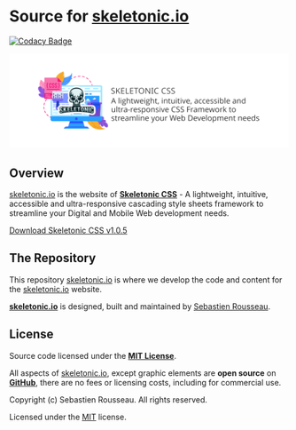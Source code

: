 # Source for [skeletonic.io](https://skeletonic.io)

[![Codacy Badge](https://api.codacy.com/project/badge/Grade/7df45f6a0c3b49d283ef64d9944ab7ce)](https://app.codacy.com/gh/sebastienrousseau/skeletonic.io?utm_source=github.com&utm_medium=referral&utm_content=sebastienrousseau/skeletonic.io&utm_campaign=Badge_Grade_Settings)

![Banner representing the Skeletonic Stylus Library](./source/assets/images/icons/skeletonic-banner.min.svg)

## Overview

[skeletonic.io](https://skeletonic.io) is the website of **[Skeletonic CSS](https://github.com/sebastienrousseau/skeletonic)** - A lightweight, intuitive, accessible and ultra-responsive cascading style sheets framework to streamline your Digital and Mobile Web development needs.

[Download Skeletonic CSS v1.0.5](https://github.com/sebastienrousseau/skeletonic/archive/v1.0.5.zip)

## The Repository

This repository [skeletonic.io](https://github.com/sebastienrousseau/skeletonic.io) is where we develop the code and content for the [skeletonic.io](https://skeletonic.io) website.

**[skeletonic.io](https://github.com/sebastienrousseau/skeletonic.io)** is designed, built and maintained by [Sebastien Rousseau](https://github.com/sebastienrousseau).

## License

Source code licensed under the **[MIT License](https://opensource.org/licenses/MIT)**.

All aspects of [skeletonic.io](https://skeletonic.io), except graphic elements are **open source** on **[GitHub](https://github.com/sebastienrousseau/skeletonic.io/)**, there are no fees or licensing costs, including for commercial use.

Copyright (c) Sebastien Rousseau. All rights reserved.

Licensed under the [MIT](LICENSE) license.

